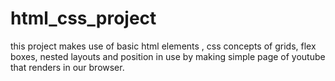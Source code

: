 # html_css_project
this project makes use of basic html elements , css concepts of grids, flex boxes, nested layouts and position in use by making simple page of youtube that renders in our browser.
